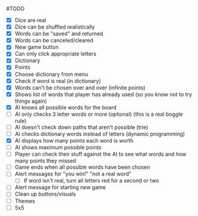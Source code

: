 #TODO

- [x] Dice are real
- [x] Dice can be shuffled realistically
- [x] Words can be "saved" and returned
- [x] Words can be canceled/cleared
- [x] New game button
- [x] Can only click appropriate letters
- [x] Dictionary
- [x] Points
- [x] Choose dictionary from menu
- [x] Check if word is real (in dictionary)
- [x] Words can't be chosen over and over (infinite points)
- [x] Shows list of words that player has already used (so you know not to try things again)
- [x] AI knows all possible words for the board
- [ ] AI only checks 3 letter words or more (optional) (this is a real boggle rule)
- [ ] AI doesn't check down paths that aren't possible (trie)
- [ ] AI checks dictionary words instead of letters (dynamic programming)
- [x] AI displays how many points each word is worth
- [ ] AI shows maximum possible points
- [ ] Player can check their stuff against the AI to see what words and how many points they missed
- [ ] Game ends when all possible words have been chosen
- [ ] Alert messages for "you win!" "not a real word"
    - [ ] If word isn't real, turn all letters red for a second or two
- [ ] Alert message for starting new game
- [ ] Clean up buttons/visuals
- [ ] Themes
- [ ] 5x5
